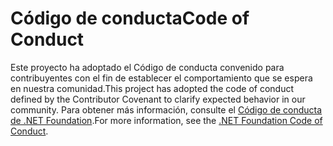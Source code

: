 # <a name="code-of-conduct"></a><span data-ttu-id="22221-101">Código de conducta</span><span class="sxs-lookup"><span data-stu-id="22221-101">Code of Conduct</span></span>

<span data-ttu-id="22221-102">Este proyecto ha adoptado el Código de conducta convenido para contribuyentes con el fin de establecer el comportamiento que se espera en nuestra comunidad.</span><span class="sxs-lookup"><span data-stu-id="22221-102">This project has adopted the code of conduct defined by the Contributor Covenant to clarify expected behavior in our community.</span></span>
<span data-ttu-id="22221-103">Para obtener más información, consulte el [Código de conducta de .NET Foundation](https://dotnetfoundation.org/code-of-conduct).</span><span class="sxs-lookup"><span data-stu-id="22221-103">For more information, see the [.NET Foundation Code of Conduct](https://dotnetfoundation.org/code-of-conduct).</span></span>
